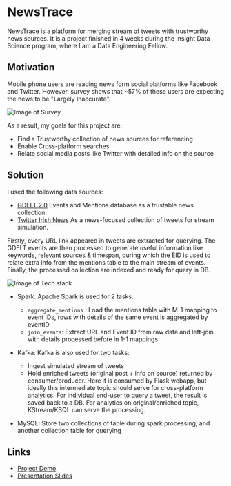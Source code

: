 # NewsTrace

NewsTrace is a platform for merging stream of tweets with trustworthy news sources. It is a project finished in 4 weeks during the Insight Data Science program, where I am a Data Engineering Fellow.

## Motivation
Mobile phone users are reading news form social platforms like Facebook and Twitter. However, survey shows that ~57% of these users are expecting the news to be "Largely Inaccurate".

![Image of Survey](https://www.journalism.org/wp-content/uploads/sites/8/2018/09/PJ_2018.09.10_social-media-news_0-01.png)

As a result, my goals for this project are:

- Find a Trustworthy collection of news sources for referencing
- Enable Cross-platform searches
- Relate social media posts like Twitter with detailed info on the source
## Solution
I used the following data sources:
-  [GDELT 2.0](https://blog.gdeltproject.org/gdelt-2-0-our-global-world-in-realtime/) Events and Mentions database as a trustable news collection.
-  [Twitter Irish News](https://figshare.com/articles/Insight4news_Irish_news_related_tweet_collection_15_07_2015-24_05_2017/7932422) As a news-focused collection of tweets for stream simulation.

Firstly, every URL link appeared in tweets are extracted for querying. The GDELT events are then processed to generate useful information like keywords, relevant sources & timespan, during which the EID is used to relate extra info from the mentions table to the main stream of events. Finally, the processed collection are indexed and ready for query in DB.

![Image of Tech stack](https://i.ibb.co/ZTXSB2G/temp.jpg)

- Spark: Apache Spark is used for 2 tasks:
  - `aggregate_mentions` : Load the mentions table with M-1 mapping to event IDs, rows with details of the same event is aggregated by eventID.
  - `join_events`: Extract URL and Event ID from raw data and left-join with details processed before in 1-1 mappings
- Kafka: Kafka is also used for two tasks:
  - Ingest simulated stream of tweets
  - Hold enriched tweets (original post + info on source) returned by consumer/producer. Here it is consumed by Flask webapp, but ideally this intermediate topic should serve for cross-platform analytics. For individual end-user to query a tweet, the result is saved back to a DB. For analytics on original/enriched topic, KStream/KSQL can serve the processing.

- MySQL: Store two collections of table during spark processing, and another collection table for querying

## Links
- [Project Demo](http://datatoday.net)
- [Presentation Slides](https://docs.google.com/presentation/d/14LDfiF6E8naFyJpE6SXMYH83CldSOSlHg7fYMyfk4Tg/edit?usp=sharing)
